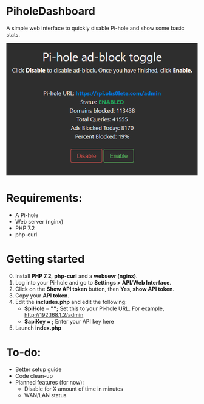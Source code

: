 # PiholeDashboard
A simple web interface to quickly disable Pi-hole and show some basic stats.

![image description](https://raw.githubusercontent.com/obs0lete/PiholeDashboard/master/images/screenshot.png)

# Requirements:
- A Pi-hole
- Web server (nginx)
- PHP 7.2
- php-curl

# Getting started
0. Install **PHP 7.2**, **php-curl** and a **websevr (nginx)**.
1. Log into your Pi-hole and go to **Settings > API/Web Interface**.
2. Click on the **Show API token** button, then **Yes, show API token**.
3. Copy your **API token**.
4. Edit the **includes.php** and edit the following:
    - **$piHole = "";** Set this to your Pi-hole URL. For example, http://192.168.1.2/admin
    - **$apiKey = ;** Enter your API key here
5. Launch **index.php**

# To-do:
- Better setup guide
- Code clean-up
- Planned features (for now):
    - Disable for X amount of time in minutes
    - WAN/LAN status